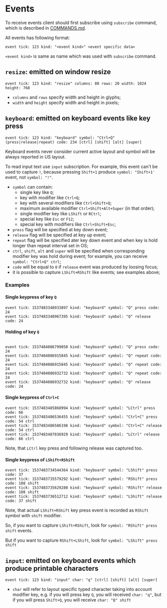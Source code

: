 # Events

To receive events client should first subscribe using `subscribe` command,
which is described in [COMMANDS.md](COMMANDS.md).

All events has following format:

```
event tick: 123 kind: "<event kind>" <event specific data>
```

`<event kind>` is same as name which was used with `subscribe` command.


## `resize`: emitted on window resize

```
event tick: 123 kind: "resize" columns: 80 rows: 20 width: 1024 height: 768
```

* `columns` and `rows` specify width and height in glyphs;
* `width` and `height` specify width and height in pixels;


## `keyboard`: emitted on keyboard events like key press

```
event tick: 123 kind: "keyboard" symbol: "Ctrl+Q" (press|release|repeat) code: 234 [ctrl] [shift] [alt] [super]
```

Keyboard events never consider current active layout and symbol will be always
reported in US layout.

To read input text use `input` subscription. For example, this event can't be
used to capture `!`, because pressing `Shift+1` produce `symbol: "Shift+1'`
event, not `symbol: "!"`.

* `symbol` can contain:
    * single key like `Q`;
    * key with modifier like `Ctrl+Q`;
    * key with several modifiers like `Ctrl+Shift+Q`;
    * maximum available modifier `Ctrl+Shift+Alt+Super` (in that order);
    * single modifier key like `LShift` or `RCtrl`;
    * special key like `Esc` or `F12`;
    * special key with modifiers like `Ctrl+Shift+Esc`;
* `press` flag will be specified at key down event;
* `release` flag will be specified at key up event;
* `repeat` flag will be specified ater key down event and when key is hold
  longer than repeat interval set in OS;
* `ctrl`, `shift`, `alt` and `super` will be specified when corresponding
  modifier key was hold during event; for example, you can receive
  `symbol: "Ctrl+Q" ctrl`;
* `code` will be equal to `0` if `release` event was produced by loosing focus;
* it is possible to capture `LShift+RShift` like events; see examples above;

### Examples

#### Single keypress of key `Q`

```
event tick: 1537483348933897 kind: "keyboard" symbol: "Q" press code: 24
event tick: 1537483348967395 kind: "keyboard" symbol: "Q" release code: 24
```

#### Holding of key `Q`

```

event tick: 1537484086799050 kind: "keyboard" symbol: "Q" press code: 24
event tick: 1537484086915845 kind: "keyboard" symbol: "Q" repeat code: 24
event tick: 1537484086915845 kind: "keyboard" symbol: "Q" repeat code: 24
event tick: 1537484086932732 kind: "keyboard" symbol: "Q" repeat code: 24
event tick: 1537484086932732 kind: "keyboard" symbol: "Q" release code: 24
```

#### Single keypress of `Ctrl+C`

```
event tick: 1537483485868994 kind: "keyboard" symbol: "LCtrl" press code: 66
event tick: 1537483486536455 kind: "keyboard" symbol: "Ctrl+C" press code: 54 ctrl
event tick: 1537483486586198 kind: "keyboard" symbol: "Ctrl+C" release code: 54 ctrl
event tick: 1537483487036929 kind: "keyboard" symbol: "LCtrl" release code: 66 ctrl
```

Note, that `LCtrl` key press and following release was captured too.

#### Single keypress of `LShift+RShift`

```
event tick: 1537483734544364 kind: "keyboard" symbol: "LShift" press code: 37
event tick: 1537483735579292 kind: "keyboard" symbol: "RShift" press code: 108 shift
event tick: 1537483735629280 kind: "keyboard" symbol: "RShift" release code: 108 shift
event tick: 1537483736512712 kind: "keyboard" symbol: "LShift" release code: 37 shift
```

Note, that actual `LShift+RShift` key press event is recorded as `RShift`
symbol with `shift` modifier.

So, if you want to capture `LShift+RShift`, look for `symbol: "RShift" press
shift` events.

But if you want to capture `RShift+LShift`, look for `symbol: "LShift" press
shift`


## `input`: emitted on keyboard events which produce printable characters

```
event tick: 123 kind: "input" char: "q" [ctrl] [shift] [alt] [super]
```

* `char` will refer to layout specific typed character taking into account
  modifier key, e.g. if you will press key `Q`, you will received `char: "q"`,
  but if you will press `Shift+Q`, you will receive `char: "Q" shift`
